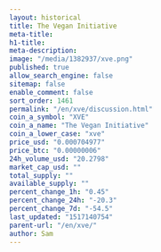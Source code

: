 ```yaml
---
layout: historical
title: The Vegan Initiative
meta-title: 
h1-title: 
meta-description: 
image: "/media/1382937/xve.png"
published: true
allow_search_engine: false
sitemap: false
enable_comment: false
sort_order: 1461
permalink: "/en/xve/discussion.html"
coin_a_symbol: "XVE"
coin_a_name: "The Vegan Initiative"
coin_a_lower_case: "xve"
price_usd: "0.000704977"
price_btc: "0.00000006"
24h_volume_usd: "20.2798"
market_cap_usd: ""
total_supply: ""
available_supply: ""
percent_change_1h: "0.45"
percent_change_24h: "-20.3"
percent_change_7d: "-54.5"
last_updated: "1517140754"
parent-url: "/en/xve/"
author: Sam
---
```


